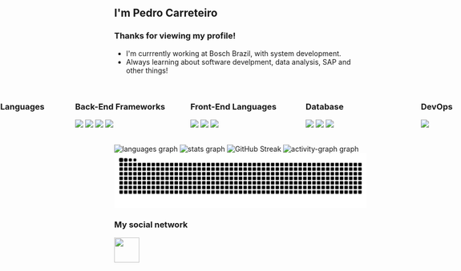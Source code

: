 ## I'm Pedro Carreteiro 

### Thanks for viewing my profile!


<!--**PedroAugustoPadovani/PedroAugustoPadovani** is a ✨ _special_ ✨ repository because its `README.md` (this file) appears on your GitHub profile.-->

- I'm currrently working at Bosch Brazil, with system development.
- Always learning about software develpment, data analysis, SAP and other things!

<br>

<div style="display: flex; flex-direction: row; justify-content: center; gap: 30px;">

  <div style="flex: 1 1 250px; min-width: 200px;">
    <h3>Back-End Languages</h3>
    <p>
      <img width="50" src="https://cdn.jsdelivr.net/gh/devicons/devicon@latest/icons/python/python-original.svg" />
      <img width="50" src="https://cdn.jsdelivr.net/gh/devicons/devicon@latest/icons/csharp/csharp-original.svg" />
      <img width="50" src="https://cdn.jsdelivr.net/gh/devicons/devicon@latest/icons/java/java-original.svg" />
      <img width="50" src="https://cdn.jsdelivr.net/gh/devicons/devicon@latest/icons/php/php-original.svg" />
    </p>
  </div>

  <div style="flex: 1 1 250px; min-width: 200px;">
    <h3>Back-End Frameworks</h3>
    <p>
      <img width="50" src="https://cdn.jsdelivr.net/gh/devicons/devicon@latest/icons/fastapi/fastapi-original.svg" />
      <img width="50" src="https://cdn.jsdelivr.net/gh/devicons/devicon@latest/icons/dotnetcore/dotnetcore-original.svg" />
      <img width="50" src="https://cdn.jsdelivr.net/gh/devicons/devicon@latest/icons/spring/spring-original.svg" />
      <img width="50" src="https://cdn.jsdelivr.net/gh/devicons/devicon@latest/icons/django/django-plain.svg" />
    </p>
  </div>

   <div style="flex: 1 1 250px; min-width: 200px;">
    <h3>Front-End Languages</h3>
    <p>
      <img width="50" src="https://cdn.jsdelivr.net/gh/devicons/devicon@latest/icons/html5/html5-original.svg" />
      <img width="50" src="https://cdn.jsdelivr.net/gh/devicons/devicon@latest/icons/css3/css3-original.svg" />
      <img width="50" src="https://cdn.jsdelivr.net/gh/devicons/devicon@latest/icons/javascript/javascript-original.svg" />
    </p>
  </div>

  <div style="flex: 1 1 250px; min-width: 200px;">
    <h3>Database</h3>
    <p>
      <img width="50" src="https://cdn.jsdelivr.net/gh/devicons/devicon@latest/icons/mysql/mysql-original-wordmark.svg" />
      <img width="50" src="https://cdn.jsdelivr.net/gh/devicons/devicon@latest/icons/sqlite/sqlite-original.svg" />
      <img width="50" src="https://cdn.jsdelivr.net/gh/devicons/devicon@latest/icons/postgresql/postgresql-original.svg" />
    </p>
  </div>


  <div style="flex: 1 1 250px; min-width: 200px;">
    <h3>DevOps</h3>
    <p>
      <img width="50" src="https://cdn.jsdelivr.net/gh/devicons/devicon@latest/icons/docker/docker-original.svg" />
    </p>
  </div>

</div>

<br>

<div style="display: inline" align="center">
  <img src="https://github-readme-stats.vercel.app/api/top-langs?username=PedroCarreteiro&locale=en&hide_title=false&layout=compact&card_width=320&langs_count=12&theme=nightowl&hide_border=true&order=2" height="157" alt="languages graph"  />
  <img src="https://github-readme-stats.vercel.app/api?username=PedroCarreteiro&hide_title=true&hide_rank=false&show_icons=true&include_all_commits=true&count_private=true&disable_animations=false&theme=nightowl&locale=en&hide_border=true&order=1" height="157" alt="stats graph"  />
  <img src="https://github-readme-streak-stats.herokuapp.com?user=PedroCarreteiro&theme=nightowl&hide_border=true&short_numbers=true" alt="GitHub Streak" width="685"/>
  <img src="https://github-readme-activity-graph.vercel.app/graph?username=PedroCarreteiro&radius=16&theme=nightowl&area=true&order=5&hide_border=true&hide_title=true" width="685" alt="activity-graph graph"  />
  <img align="center" alt="github contribution grid snake animation" src="https://raw.githubusercontent.com/PedroCarreteiro/PedroCarreteiro/output/github-contribution-grid-snake-dark.svg" width="685" alt="Snake">
  <!--<img alt="pacman contribution graph" src="https://raw.githubusercontent.com/PedroCarreteiro/PedroCarreteiro/output/pacman-contribution-graph.svg">
  <a href="https://github.com/ryo-ma/github-profile-trophy"><img src="https://github-profile-trophy.vercel.app/?username=PedroCarreteiro" alt="PedroCarreteiro" /></a> </p> -->
</div>






### My social network
<a href="https://www.linkedin.com/in/pedro-carreteiro-447917284">
  <img width="50" height="50" src="https://cdn.jsdelivr.net/gh/devicons/devicon@latest/icons/linkedin/linkedin-original.svg" />        
</a>
